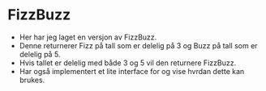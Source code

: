 # FizzBuzz
* Her har jeg laget en versjon av FizzBuzz.
* Denne returnerer Fizz på tall som er delelig på 3 og Buzz på tall som er delelig på 5.
* Hvis tallet er delelig med både 3 og 5 vil den returnere FizzBuzz.
* Har også implementert et lite interface for og vise hvrdan dette kan brukes.
